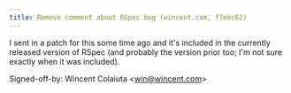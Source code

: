 ```yaml
---
title: Remove comment about RSpec bug (wincent.com, f7ebc62)
---
```


I sent in a patch for this some time ago and it's included in the currently released version of RSpec (and probably the version prior too; I'm not sure exactly when it was included).

Signed-off-by: Wincent Colaiuta &lt;win@wincent.com&gt;

